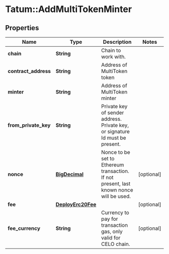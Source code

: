 # Tatum::AddMultiTokenMinter

## Properties
Name | Type | Description | Notes
------------ | ------------- | ------------- | -------------
**chain** | **String** | Chain to work with. | 
**contract_address** | **String** | Address of MultiToken token | 
**minter** | **String** | Address of MultiToken minter | 
**from_private_key** | **String** | Private key of sender address. Private key, or signature Id must be present. | 
**nonce** | [**BigDecimal**](BigDecimal.md) | Nonce to be set to Ethereum transaction. If not present, last known nonce will be used. | [optional] 
**fee** | [**DeployErc20Fee**](DeployErc20Fee.md) |  | [optional] 
**fee_currency** | **String** | Currency to pay for transaction gas, only valid for CELO chain. | [optional] 

